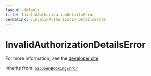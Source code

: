 ```yaml
---
layout: default
title: InvalidAuthorizationDetailsError
permalink: /InvalidAuthorizationDetailsError
---
```


# InvalidAuthorizationDetailsError


For more information, see the [developer site](https://developer.openactive.io/data-model/types/invalidauthorizationdetailserror).

Inherits from: [`oa:OpenBookingError`](https://openactive.io/OpenBookingError)
